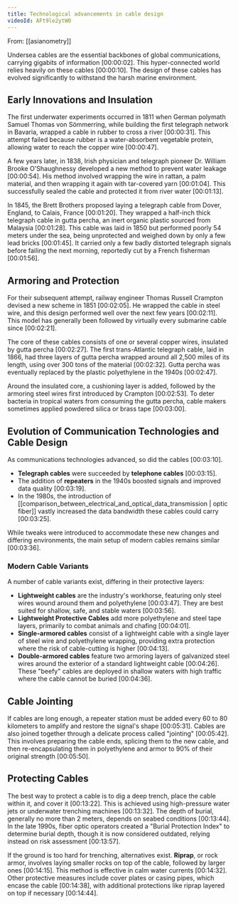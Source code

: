 ```yaml
---
title: Technological advancements in cable design
videoId: AFt9le2ytW0
---
```


From: [[asianometry]] <br/> 

Undersea cables are the essential backbones of global communications, carrying gigabits of information [00:00:02]. This hyper-connected world relies heavily on these cables [00:00:10]. The design of these cables has evolved significantly to withstand the harsh marine environment.

## Early Innovations and Insulation
The first underwater experiments occurred in 1811 when German polymath Samuel Thomas von Sömmerring, while building the first telegraph network in Bavaria, wrapped a cable in rubber to cross a river [00:00:31]. This attempt failed because rubber is a water-absorbent vegetable protein, allowing water to reach the copper wire [00:00:47].

A few years later, in 1838, Irish physician and telegraph pioneer Dr. William Brooke O'Shaughnessy developed a new method to prevent water leakage [00:00:54]. His method involved wrapping the wire in rattan, a palm material, and then wrapping it again with tar-covered yarn [00:01:04]. This successfully sealed the cable and protected it from river water [00:01:13].

In 1845, the Brett Brothers proposed laying a telegraph cable from Dover, England, to Calais, France [00:01:20]. They wrapped a half-inch thick telegraph cable in gutta percha, an inert organic plastic sourced from Malaysia [00:01:28]. This cable was laid in 1850 but performed poorly 54 meters under the sea, being unprotected and weighed down by only a few lead bricks [00:01:45]. It carried only a few badly distorted telegraph signals before failing the next morning, reportedly cut by a French fisherman [00:01:56].

## Armoring and Protection
For their subsequent attempt, railway engineer Thomas Russell Crampton devised a new scheme in 1851 [00:02:05]. He wrapped the cable in steel wire, and this design performed well over the next few years [00:02:11]. This model has generally been followed by virtually every submarine cable since [00:02:21].

The core of these cables consists of one or several copper wires, insulated by gutta percha [00:02:27]. The first trans-Atlantic telegraph cable, laid in 1866, had three layers of gutta percha wrapped around all 2,500 miles of its length, using over 300 tons of the material [00:02:32]. Gutta percha was eventually replaced by the plastic polyethylene in the 1940s [00:02:47].

Around the insulated core, a cushioning layer is added, followed by the armoring steel wires first introduced by Crampton [00:02:53]. To deter bacteria in tropical waters from consuming the gutta percha, cable makers sometimes applied powdered silica or brass tape [00:03:00].

## Evolution of Communication Technologies and Cable Design
As communications technologies advanced, so did the cables [00:03:10].
*   **Telegraph cables** were succeeded by **telephone cables** [00:03:15].
*   The addition of **repeaters** in the 1940s boosted signals and improved data quality [00:03:19].
*   In the 1980s, the introduction of [[comparison_between_electrical_and_optical_data_transmission | optic fiber]] vastly increased the data bandwidth these cables could carry [00:03:25].

While tweaks were introduced to accommodate these new changes and differing environments, the main setup of modern cables remains similar [00:03:36].

### Modern Cable Variants
A number of cable variants exist, differing in their protective layers:
*   **Lightweight cables** are the industry's workhorse, featuring only steel wires wound around them and polyethylene [00:03:47]. They are best suited for shallow, safe, and stable waters [00:03:56].
*   **Lightweight Protective Cables** add more polyethylene and steel tape layers, primarily to combat animals and chafing [00:04:01].
*   **Single-armored cables** consist of a lightweight cable with a single layer of steel wire and polyethylene wrapping, providing extra protection where the risk of cable-cutting is higher [00:04:13].
*   **Double-armored cables** feature two armoring layers of galvanized steel wires around the exterior of a standard lightweight cable [00:04:26]. These "beefy" cables are deployed in shallow waters with high traffic where the cable cannot be buried [00:04:36].

## Cable Jointing
If cables are long enough, a repeater station must be added every 60 to 80 kilometers to amplify and restore the signal's shape [00:05:31]. Cables are also joined together through a delicate process called "jointing" [00:05:42]. This involves preparing the cable ends, splicing them to the new cable, and then re-encapsulating them in polyethylene and armor to 90% of their original strength [00:05:50].

## Protecting Cables
The best way to protect a cable is to dig a deep trench, place the cable within it, and cover it [00:13:22]. This is achieved using high-pressure water jets or underwater trenching machines [00:13:32]. The depth of burial, generally no more than 2 meters, depends on seabed conditions [00:13:44]. In the late 1990s, fiber optic operators created a "Burial Protection Index" to determine burial depth, though it is now considered outdated, relying instead on risk assessment [00:13:57].

If the ground is too hard for trenching, alternatives exist. **Riprap**, or rock armor, involves laying smaller rocks on top of the cable, followed by larger ones [00:14:15]. This method is effective in calm water currents [00:14:32]. Other protective measures include cover plates or casing pipes, which encase the cable [00:14:38], with additional protections like riprap layered on top if necessary [00:14:44].